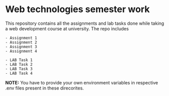 # Web technologies semester work
This repository contains all the assignments and lab tasks done while taking a web development course at university. The repo includes
```
- Assignment 1
- Assignment 2
- Assignment 3
- Assignment 4
```
```
- LAB Task 1
- LAB Task 2
- LAB Task 3
- LAB Task 4
```

**NOTE:** You have to provide your own environment variables in respective .env files present in these direcorites.

